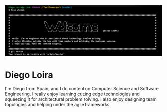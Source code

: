 ![Design and Development](https://github.com/dloira/dloira/blob/master/welcome.jpg)

# Diego Loira
I'm Diego from Spain, and I do content on Computer Science and Software Engineering. I really enjoy learning cutting edge technologies and squeezing it for architectural problem solving. I also enjoy designing team topologies and helping under the agile frameworks. 
